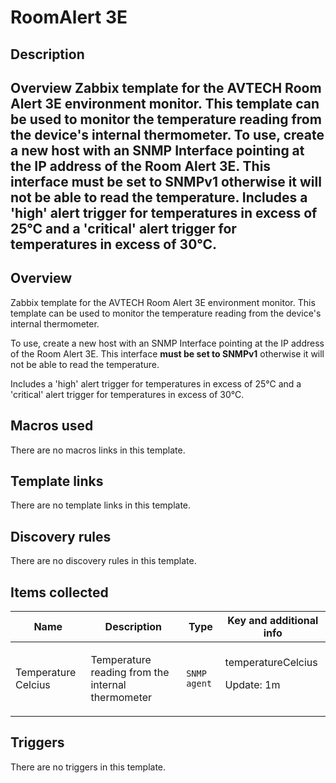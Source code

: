 # RoomAlert 3E

## Description

## Overview Zabbix template for the AVTECH Room Alert 3E environment monitor. This template can be used to monitor the temperature reading from the device's internal thermometer. To use, create a new host with an SNMP Interface pointing at the IP address of the Room Alert 3E. This interface **must be set to SNMPv1** otherwise it will not be able to read the temperature. Includes a 'high' alert trigger for temperatures in excess of 25°C and a 'critical' alert trigger for temperatures in excess of 30°C. 

## Overview

Zabbix template for the AVTECH Room Alert 3E environment monitor. This template can be used to monitor the temperature reading from the device's internal thermometer.


To use, create a new host with an SNMP Interface pointing at the IP address of the Room Alert 3E. This interface **must be set to SNMPv1** otherwise it will not be able to read the temperature.


Includes a 'high' alert trigger for temperatures in excess of 25°C and a 'critical' alert trigger for temperatures in excess of 30°C.



## Macros used

There are no macros links in this template.

## Template links

There are no template links in this template.

## Discovery rules

There are no discovery rules in this template.

## Items collected

|Name|Description|Type|Key and additional info|
|----|-----------|----|----|
|Temperature Celcius|<p>Temperature reading from the internal thermometer</p>|`SNMP agent`|temperatureCelcius<p>Update: 1m</p>|
## Triggers

There are no triggers in this template.

